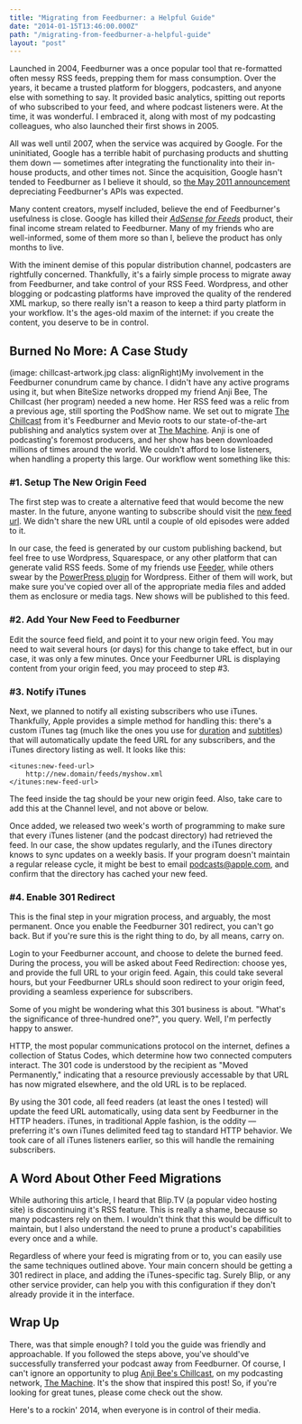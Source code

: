 ```yaml
---
title: "Migrating from Feedburner: a Helpful Guide"
date: "2014-01-15T13:46:00.000Z"
path: "/migrating-from-feedburner-a-helpful-guide"
layout: "post"
---
```

Launched in 2004, Feedburner was a once popular tool that re-formatted often messy RSS feeds, prepping them for mass consumption. Over the years, it became a trusted platform for bloggers, podcasters, and anyone else with something to say. It provided basic analytics, spitting out reports of who subscribed to your feed, and where podcast listeners were. At the time, it was wonderful. I embraced it, along with most of my podcasting colleagues, who also launched their first shows in 2005.

All was well until 2007, when the service was acquired by Google. For the uninitiated, Google has a terrible habit of purchasing products and shutting them down &mdash; sometimes after integrating the functionality into their in-house products, and other times not. Since the acquisition, Google hasn't tended to Feedburner as I believe it should, so [the May 2011 announcement](http://googlecode.blogspot.com/2011/05/spring-cleaning-for-some-of-our-apis.html) depreciating Feedburner's APIs was expected.

Many content creators, myself included, believe the end of Feedburner's usefulness is close. Google has killed their [_AdSense for Feeds_](http://techcrunch.com/2012/09/28/the-feedburner-deathwatch-continues-google-kills-adsense-for-feeds/) product, their final income stream related to Feedburner. Many of my friends who are well-informed, some of them more so than I, believe the product has only months to live.

With the iminent demise of this popular distribution channel, podcasters are rightfully concerned. Thankfully, it's a fairly simple process to migrate away from Feedburner, and take control of your RSS Feed. Wordpress, and other blogging or podcasting platforms have improved the quality of the rendered XML markup, so there really isn't a reason to keep a third party platform in your workflow. It's the ages-old maxim of the internet: if you create the content, you deserve to be in control.

## Burned No More: A Case Study

(image: chillcast-artwork.jpg class: alignRight)My involvement in the Feedburner conundrum came by chance. I didn't have any active programs using it, but when BiteSize networks dropped my friend Anji Bee, The Chillcast (her program) needed a new home. Her RSS feed was a relic from a previous age, still sporting the PodShow name. We set out to migrate [The Chillcast](http://machine.fm/chillcast) from it's Feedburner and Mevio roots to our state-of-the-art publishing and analytics system over at [The Machine](http://machine.fm). Anji is one of podcasting's foremost producers, and her show has been downloaded millions of times around the world. We couldn't afford to lose listeners, when handling a property this large. Our workflow went something like this:

### #1. Setup The New Origin Feed

The first step was to create a alternative feed that would become the new master. In the future, anyone wanting to subscribe should visit the [new feed url](http://feeds.machine.fm/chillcast). We didn't share the new URL until a couple of old episodes were added to it.

In our case, the feed is generated by our custom publishing backend, but feel free to use Wordpress, Squarespace, or any other platform that can generate valid RSS feeds. Some of my friends use [Feeder](http://reinventedsoftware.com/feeder), while others swear by the [PowerPress plugin](http://wordpress.org/plugins/powerpress) for Wordpress. Either of them will work, but make sure you've copied over all of the appropriate media files and added them as enclosure or media tags. New shows will be published to this feed.

### #2. Add Your New Feed to Feedburner

Edit the source feed field, and point it to your new origin feed. You may need to wait several hours (or days) for this change to take effect, but in our case, it was only a few minutes. Once your Feedburner URL is displaying content from your origin feed, you may proceed to step #3.

### #3. Notify iTunes

Next, we planned to notify all existing subscribers who use iTunes. Thankfully, Apple provides a simple method for handling this: there's a custom iTunes tag (much like the ones you use for [duration](http://www.apple.com/itunes/podcasts/specs.html#duration) and [subtitles](http://www.apple.com/itunes/podcasts/specs.html#subtitle)) that will automatically update the feed URL for any subscribers, and the iTunes directory listing as well. It looks like this:

	<itunes:new-feed-url>
		http://new.domain/feeds/myshow.xml
	</itunes:new-feed-url>

The feed inside the tag should be your new origin feed. Also, take care to add this at the Channel level, and not above or below.

Once added, we released two week's worth of programming to make sure that every iTunes listener (and the podcast directory) had retrieved the feed. In our case, the show updates regularly, and the iTunes directory knows to sync updates on a weekly basis. If your program doesn't maintain a regular release cycle, it might be best to email [podcasts@apple.com](mailto:podcasts@apple.com), and confirm that the directory has cached your new feed.

### #4. Enable 301 Redirect

This is the final step in your migration process, and arguably, the most permanent. Once you enable the Feedburner 301 redirect, you can't go back. But if you're sure this is the right thing to do, by all means, carry on.

Login to your Feedburner account, and choose to delete the burned feed. During the process, you will be asked about Feed Redirection: choose yes, and provide the full URL to your origin feed. Again, this could take several hours, but your Feedburner URLs should soon redirect to your origin feed, providing a seamless experience for subscribers.

Some of you might be wondering what this 301 business is about. "What's the significance of three-hundred one?", you query. Well, I'm perfectly happy to answer.

HTTP, the most popular communications protocol on the internet, defines a collection of Status Codes, which determine how two connected computers interact. The 301 code is understood by the recipient as "Moved Permanently," indicating that a resource previously accessable by that URL has now migrated elsewhere, and the old URL is to be replaced.

By using the 301 code, all feed readers (at least the ones I tested) will update the feed URL automatically, using data sent by Feedburner in the HTTP headers. iTunes, in traditional Apple fashion, is the oddity &mdash; preferring it's own iTunes delimited feed tag to standard HTTP behavior. We took care of all iTunes listeners earlier, so this will handle the remaining subscribers.

## A Word About Other Feed Migrations

While authoring this article, I heard that Blip.TV (a popular video hosting site) is discontinuing it's RSS feature. This is really a shame, because so many podcasters rely on them. I wouldn't think that this would be difficult to maintain, but I also understand the need to prune a product's capabilities every once and a while.

Regardless of where your feed is migrating from or to, you can easily use the same techniques outlined above. Your main concern should be getting a 301 redirect in place, and adding the iTunes-specific tag. Surely Blip, or any other service provider, can help you with this configuration if they don't already provide it in the interface.

## Wrap Up

There, was that simple enough? I told you the guide was friendly and approachable. If you followed the steps above, you've should've successfully transferred your podcast away from Feedburner. Of course, I can't ignore an opportunity to plug [Anji Bee's Chillcast](http://machine.fm/chillcast), on my podcasting network, [The Machine](http://machine.fm). It's the show that inspired this post! So, if you're looking for great tunes, please come check out the show.

Here's to a rockin' 2014, when everyone is in control of their media.